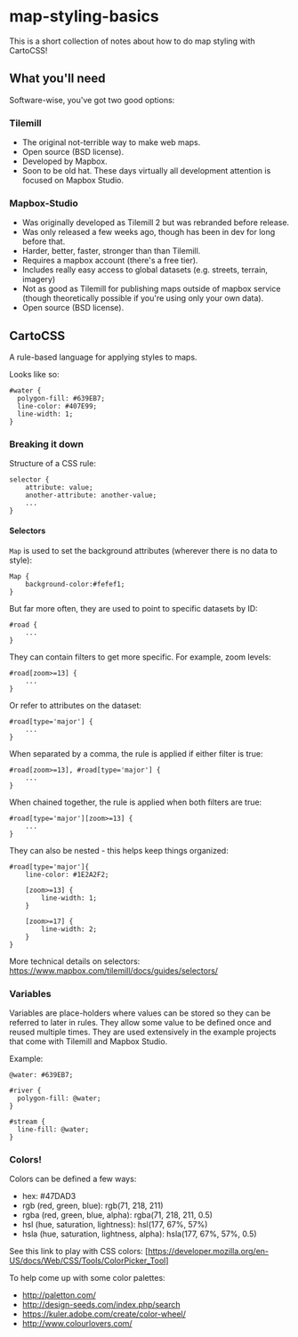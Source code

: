 # map-styling-basics

This is a short collection of notes about how to do map styling with CartoCSS!



## What you'll need

Software-wise, you've got two good options:


### Tilemill

- The original not-terrible way to make web maps.
- Open source (BSD license).
- Developed by Mapbox.
- Soon to be old hat. These days virtually all development attention is focused
  on Mapbox Studio.



### Mapbox-Studio

- Was originally developed as Tilemill 2 but was rebranded before release.
- Was only released a few weeks ago, though has been in dev for long before
  that.
- Harder, better, faster, stronger than than Tilemill.
- Requires a mapbox account (there's a free tier).
- Includes really easy access to global datasets (e.g. streets, terrain,
  imagery)
- Not as good as Tilemill for publishing maps outside of mapbox service (though
  theoretically possible if you're using only your own data).
- Open source (BSD license).




## CartoCSS

A rule-based language for applying styles to maps.


Looks like so:

    #water {
      polygon-fill: #639EB7;
      line-color: #407E99;
      line-width: 1;
    }


### Breaking it down

Structure of a CSS rule:

    selector {
        attribute: value;
        another-attribute: another-value;
        ...
    }


#### Selectors

`Map` is used to set the background attributes (wherever there is no
data to style):

    Map {
        background-color:#fefef1;
    }


But far more often, they are used to point to specific datasets by ID:

    #road {
        ...
    }


They can contain filters to get more specific. For example, zoom levels:

    #road[zoom>=13] {
        ...
    }


Or refer to attributes on the dataset:

    #road[type='major'] {
        ...
    }


When separated by a comma, the rule is applied if either filter is true:

    #road[zoom>=13], #road[type='major'] {
        ...
    }


When chained together, the rule is applied when both filters are true:

    #road[type='major'][zoom>=13] {
        ...
    }


They can also be nested - this helps keep things organized:

    #road[type='major']{
        line-color: #1E2A2F2;

        [zoom>=13] {
            line-width: 1;
        }

        [zoom>=17] {
            line-width: 2;
        }
    }


More technical details on selectors: https://www.mapbox.com/tilemill/docs/guides/selectors/




### Variables

Variables are place-holders where values can be stored so they can be referred
to later in rules. They allow some value to be defined once and reused multiple
times. They are used extensively in the example projects that come with Tilemill
and Mapbox Studio.

Example:

    @water: #639EB7;

    #river {
      polygon-fill: @water;
    }

    #stream {
      line-fill: @water;
    }



### Colors!

Colors can be defined a few ways:
 - hex: #47DAD3
 - rgb (red, green, blue): rgb(71, 218, 211)
 - rgba (red, green, blue, alpha): rgba(71, 218, 211, 0.5)
 - hsl (hue, saturation, lightness): hsl(177, 67%, 57%)
 - hsla (hue, saturation, lightness, alpha): hsla(177, 67%, 57%, 0.5)


See this link to play with CSS colors:
[https://developer.mozilla.org/en-US/docs/Web/CSS/Tools/ColorPicker_Tool]


To help come up with some color palettes:
 - http://paletton.com/
 - http://design-seeds.com/index.php/search
 - https://kuler.adobe.com/create/color-wheel/
 - http://www.colourlovers.com/

